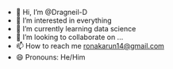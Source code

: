 - 👋 Hi, I’m @Dragneil-D
- 👀 I’m interested in everything 
- 🌱 I’m currently learning data science
- 💞️ I’m looking to collaborate on ...
- 📫 How to reach me ronakarun14@gmail.com
- 😄 Pronouns: He/Him

<!---
Dragneil-D/Dragneil-D is a ✨ special ✨ repository because its `README.md` (this file) appears on your GitHub profile.
You can click the Preview link to take a look at your changes.
--->
